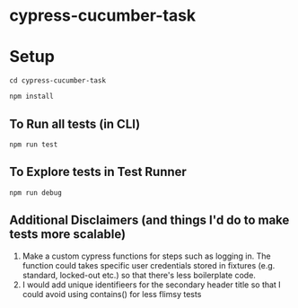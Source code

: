 # cypress-cucumber-task

# Setup

```cd cypress-cucumber-task```

```npm install```

## To Run all tests (in CLI)
```npm run test```
## To Explore tests in Test Runner
```npm run debug```


## Additional Disclaimers (and things I'd do to make tests more scalable)
1. Make a custom cypress functions for steps such as logging in. The function could takes specific user credentials stored in fixtures (e.g. standard, locked-out etc.) so that there's less boilerplate code. 
2. I would add unique identifieers for the secondary header title so that I could avoid using contains() for less flimsy tests
